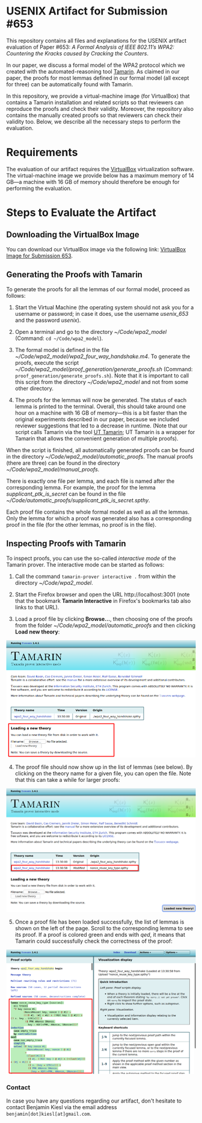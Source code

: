 # USENIX Artifact for Submission #653

This repository contains all files and explanations for the USENIX artifact evaluation of Paper #653: *A Formal Analysis of IEEE 802.11’s WPA2: Countering the Kracks caused by Cracking the Counters*.

In our paper, we discuss a formal model of the WPA2 protocol which we created with the automated-reasoning tool [Tamarin](https://tamarin-prover.github.io/). As claimed in our paper, the proofs for most lemmas defined in our formal model (all except for three) can be automatically found with Tamarin. 

In this repository, we provide a virtual-machine image (for VirtualBox) that contains a Tamarin installation and related scripts so that reviewers can reproduce the proofs and check their validity. Moreover, the repository also contains the manually created proofs so that reviewers can check their validity too. Below, we describe all the necessary steps to perform the evaluation.

# Requirements

The evaluation of our artifact requires the [VirtualBox](https://www.virtualbox.org/) virtualization software. The virtual-machine image we provide below has a maximum memory of 14 GB—a machine with 16 GB of memory should therefore be enough for performing the evaluation.

# Steps to Evaluate the Artifact

## Downloading the VirtualBox Image

You can download our VirtualBox image via the following link: [VirtualBox Image for Submission 653](https://dl.cispa.saarland/s/m7KQ3GdQ9E4jNry/download).

## Generating the Proofs with Tamarin

To generate the proofs for all the lemmas of our formal model, proceed as follows:

1. Start the Virtual Machine (the operating system should not ask you for a username or password; in case it does, use the username *usenix_653* and the password *usenix*).

2. Open a terminal and go to the directory *~/Code/wpa2_model* (Command: `cd ~/Code/wpa2_model`).

3. The formal model is defined in the file *~/Code/wpa2_model/wpa2_four_way_handshake.m4*. To generate the proofs, execute the script *~/Code/wpa2_model/proof_generation/generate_proofs.sh* (Command: `proof_generation/generate_proofs.sh`). Note that it is important to call this script from the directory *~/Code/wpa2_model* and not from some other directory.

4. The proofs for the lemmas will now be generated. The status of each lemma is printed to the terminal. Overall, this should take around one hour on a machine with 16 GB of memory—this is a bit faster than the original experiments described in our paper, because we included reviewer suggestions that led to a decrease in runtime. (Note that our script calls Tamarin via the tool [UT Tamarin](https://github.com/benjaminkiesl/ut_tamarin); UT Tamarin is a wrapper for Tamarin that allows the convenient generation of multiple proofs).

When the script is finished, all automatically generated proofs can be found in the directory *~/Code/wpa2_model/automatic_proofs*. The manual proofs (there are three) can be found in the directory *~/Code/wpa2_model/manual_proofs*. 

There is exactly one file per lemma, and each file is named after the corresponding lemma. For example, the proof for the lemma *supplicant_ptk_is_secret* can be found in the file *~/Code/automatic_proofs/supplicant_ptk_is_secret.spthy*.

Each proof file contains the whole formal model as well as all the lemmas. Only the lemma for which a proof was generated also has a corresponding proof in the file (for the other lemmas, no proof is in the file).

## Inspecting Proofs with Tamarin

To inspect proofs, you can use the so-called *interactive mode* of the Tamarin prover. The interactive mode can be started as follows:

1. Call the command `tamarin-prover interactive .` from within the directory *~/Code/wpa2_model*.

2. Start the Firefox browser and open the URL http://localhost:3001 (note that the bookmark **Tamarin Interactive** in Firefox's bookmarks tab also links to that URL).

3. Load a proof file by clicking **Browse...**, then choosing one of the proofs from the folder *~/Code/wpa2_model/automatic_proofs* and then clicking **Load new theory**:

![Load a Proof File](images/load_theory.png)

4. The proof file should now show up in the list of lemmas (see below). By clicking on the theory name for a given file, you can open the file. Note that this can take a while for larger proofs:

![Open a Proof File](images/open_theory.png)

5. Once a proof file has been loaded successfully, the list of lemmas is shown on the left of the page. Scroll to the corresponding lemma to see its proof. If a proof is colored green and ends with *qed*, it means that Tamarin could successfully check the correctness of the proof:

![Inspect a Proof](images/proof_inspection.png)

### Contact

In case you have any questions regarding our artifact, don't hesitate to contact Benjamin Kiesl via the email address `benjamin[dot]kiesl[at]gmail.com`.
